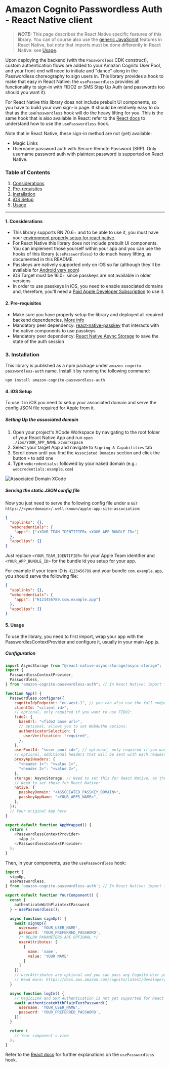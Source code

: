# Amazon Cognito Passwordless Auth - React Native client

> **_NOTE:_** This page describes the React Native specific features of this library. You can of course also use the [generic JavaScript](../README.md) features in React Native, but note that imports must be done differently in React Native: see [Usage](#5.-usage).

Upon deploying the backend (with the `Passwordless` CDK construct), custom authentication flows are added to your Amazon Cognito User Pool, and your front-end will need to initiate and "dance" along in the Passwordless choreography to sign users in. This library provides a hook to make that easy in React Native: the `usePasswordless` provides all functionality to sign-in with FIDO2 or SMS Step Up Auth (and passwords too should you want it).

For React Native this library does not include prebuilt UI components, so you have to build your own sign-in page. It should be relatively easy to do that as the `usePasswordless` hook will do the heavy lifting for you. This is the same hook that is also available in React: refer to the [React docs](./README-REACT.md) to understand how to use the `usePasswordless` hook.

Note that in React Native, these sign-in method are not (yet) available:

- Magic Links
- Username password auth with Secure Remote Password (SRP). Only username password auth with plaintext password is supported on React Native.

### Table of Contents

1. [Considerations](#1.-considerations)
2. [Pre-requisites](#2.-pre-requisites)
3. [Installation](#3.-installation)
4. [iOS Setup](#4.-ios-setup)
5. [Usage](#5.-usage)

---

#### 1. Considerations

- This library supports RN 70.6+ and to be able to use it, you must have your [environment properly setup for react native](https://reactnative.dev/docs/environment-setup).
- For React Native this library does not include prebuilt UI components. You can implement those yourself within your app and you can use the hooks of this library (`usePasswordless`) to do much heavy lifting, as documented in this README.
- Passkeys are natively supported only on iOS so far (although they'll be available for [Android very soon](https://developers.google.com/identity/passkeys/faq))
- iOS Target must be 16.0+ since passkeys are not available in older versions
- In order to use passkeys in iOS, you need to enable associated domains and, therefore, you'll need a [Paid Apple Developer Subscription](https://developer.apple.com/support/compare-memberships/) to use it.

#### 2. Pre-requisites

- Make sure you have properly setup the library and deployed all required backend dependencies. [More info](../../README.md)
- Mandatory peer dependency: [react-native-passkey](https://github.com/f-23/react-native-passkey) that interacts with the native components to use passkeys
- Mandatory peer dependency: [React Native Async Storage](https://react-native-async-storage.github.io/async-storage/docs/install/) to save the state of the auth session

### 3. Installation

This library is published as a npm package under `amazon-cognito-passwordless-auth` name. Install it by running the following command:

```
npm install amazon-cognito-passwordless-auth
```

#### 4. iOS Setup

To use it in iOS you need to setup your associated domain and serve the config JSON file required for Apple from it.

##### Setting Up the associated domain

1. Open your project's XCode Workspace by navigating to the root folder of your React Native App and run `open ./ios/YOUR_APP_NAME.xcworkspace`
2. Select your target App and navigate to `Signing & Capabilities` tab
3. Scroll down until you find the `Associated Domains` section and click the button `+` to add one
4. Type `webcredentials:` followed by your naked domain (e.g.: `webcredentials:example.com`)

![Associated Domain XCode](./xcode-associated-domains.png)

##### Serving the static JSON config file

Now you just need to serve the following config file under a `GET https://<yourdomain>/.well-known/apple-app-site-association`:

```json
{
  "applinks": {},
  "webcredentials": {
    "apps": ["<YOUR_TEAM_IDENTIFIER>.<YOUR_APP_BUNDLE_ID>"]
  },
  "appclips": {}
}
```

Just replace `<YOUR_TEAM_IDENTIFIER>` for your Apple Team identifier and `<YOUR_APP_BUNDLE_ID>` for the bundle id you setup for your app.

For example if your team ID is `H123456789` and your bundle `com.example.app`, you should serve the following file:

```json
{
  "applinks": {},
  "webcredentials": {
    "apps": ["H123456789.com.example.app"]
  },
  "appclips": {}
}
```

#### 5. Usage

To use the library, you need to first import, wrap your app with the PasswordlesContextProvider and configure it, usually in your main App.js.

##### Configuration

```javascript
import AsyncStorage from "@react-native-async-storage/async-storage";
import {
  PasswordlessContextProvider,
  Passwordless,
} from "amazon-cognito-passwordless-auth"; // In React Native: import from top-level module

function App() {
  Passwordless.configure({
    cognitoIdpEndpoint: "eu-west-1", // you can also use the full endpoint URL, potentially to use a proxy
    clientId: "<client id>",
    // optional, only required if you want to use FIDO2:
    fido2: {
      baseUrl: "<fido2 base url>",
      // optional, allows you to set WebAuthn options:
      authenticatorSelection: {
        userVerification: "required",
      },
    },
    userPoolId: "<user pool id>", // optional, only required if you want to use USER_SRP_AUTH
    // optional, additional headers that will be sent with each request to Cognito:
    proxyApiHeaders: {
      "<header 1>": "<value 1>",
      "<header 2>": "<value 2>",
    },
    storage: AsyncStorage, // Need to set this for React Native, as the default (localStorage) will not work
    // Need to set these for React Native:
    native: {
      passkeyDomain: "<ASSOCIATED_PASSKEY_DOMAIN>",
      passkeyAppName: "<YOUR_APPS_NAME>",
    },
  });
  // Your original App here
}

export default function AppWrapped() {
  return (
    <PasswordlessContextProvider>
      <App />
    </PasswordlessContextProvider>
  );
}
```

Then, in your components, use the `usePasswordless` hook:

```javascript
import {
  signUp,
  usePasswordless,
} from 'amazon-cognito-passwordless-auth'; // In React Native: import from top-level module

export default function YourComponent() {
  const {
    authenticateWithPlaintextPassword
  } = usePasswordless();

  async function signUp() {
    await signUp({
      username: 'YOUR_USER_NAME',
      password: 'YOUR_PREFERRED_PASSWORD',
      /* BELOW PARAMETERS ARE OPTIONAL */
      userAttributes: [
        {
          name: 'name',
          value: 'YOUR NAME'
        }
      ]
    });
    // userAttributes are optional and you can pass any Cognito User pool attributes
    // Read more: https://docs.aws.amazon.com/cognito/latest/developerguide/user-pool-settings-attributes.html
  }

  async function logIn() {
    // MagicLink and SRP Authentication is not yet supported for React Native
    await authenticateWithPlainTextPassword({
      username: 'YOUR_USER_NAME',
      password: 'YOUR_PREFERRED_PASSWORD',
    });
  }

  return (
    // Your component's view
  );
}
```

Refer to the [React docs](./README-REACT.md) for further explanations on the `usePasswordless` hook.

